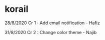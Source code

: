 # korail
28/8/2020 Cr 1 : Add email notification - Hafiz

31/8/2020 Cr 2 : Change color theme - Najib
